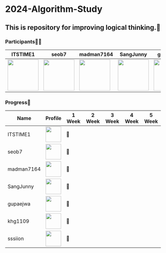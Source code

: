 # 2024-Algorithm-Study
## This is repository for improving logical thinking.💫


### Participants🧑‍💻
| ITSTIME1 | seob7 | madman7164 | SangJunny | gupaejwa | khg1109 | sssiion |
|---|---|---|---|---|---|---|
| <img src="https://github.com/user-attachments/assets/5e3b06af-fa76-48b1-8cee-b9ba338da8ff" width="100" height="100"> | <img src="https://github.com/user-attachments/assets/6c2d6a9e-40d9-49de-9035-af9fb26e45b0" width="100" height="100"> | <img src="https://github.com/user-attachments/assets/367e3ed1-e6bb-40b4-8855-8ddf63b833c4" width="100" height="100"> | <img src="https://github.com/user-attachments/assets/3df2ef74-4170-49f7-bebf-cdd50850a55f" width="100" height="100"> | <img src="https://github.com/user-attachments/assets/b078d4b0-469d-4380-b082-269ac58fcfe8" width="100" height="100"> | <img src="https://github.com/user-attachments/assets/fdcd7a75-8b95-4ac1-8b2d-c6ee2545862e" width="100" height="100"> | <img src="https://github.com/user-attachments/assets/5d334ede-a02e-417d-bee5-2d4245c92962" width="100" height="100">




### Progress🚀
| Name       |                                                                  Profile                                           | 1 Week | 2 Week | 3 Week | 4 Week | 5 Week |
|------------|--------------------------------------------------------------------------------------------------------------------|--------|--------|--------|--------|--------|
| ITSTIME1   | <img src="https://github.com/user-attachments/assets/5e3b06af-fa76-48b1-8cee-b9ba338da8ff" width="50" height="50"> | 🔄     |        |        |        |        |
| seob7      | <img src="https://github.com/user-attachments/assets/6c2d6a9e-40d9-49de-9035-af9fb26e45b0" width="50" height="50"> | 🔄     |        |        |        |        |
| madman7164 | <img src="https://github.com/user-attachments/assets/367e3ed1-e6bb-40b4-8855-8ddf63b833c4" width="50" height="50"> | 🔄     |        |        |        |        |
| SangJunny  | <img src="https://github.com/user-attachments/assets/3df2ef74-4170-49f7-bebf-cdd50850a55f" width="50" height="50"> | 🔄     |        |        |        |        |
| gupaejwa   | <img src="https://github.com/user-attachments/assets/b078d4b0-469d-4380-b082-269ac58fcfe8" width="50" height="50"> | 🔄     |        |        |        |        |
| khg1109    | <img src="https://github.com/user-attachments/assets/fdcd7a75-8b95-4ac1-8b2d-c6ee2545862e" width="50" height="50"> | 🔄     |        |        |        |        |
| sssiion    | <img src="https://github.com/user-attachments/assets/5d334ede-a02e-417d-bee5-2d4245c92962" width="50" height="50"> | 🔄     |        |        |        |        |

